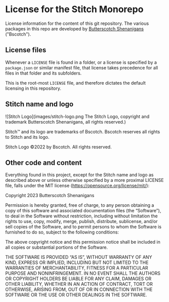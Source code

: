 # License for the Stitch Monorepo

License information for the content of this git repository. The various packages in this repo are developed by [Butterscotch Shenanigans](https://www.bscotch.net) ("Bscotch").

## License files

Whenever a `LICENSE` file is found in a folder, or a license is specified by a `package.json` or similar manifest file, that license takes precedence for all files in that folder and its subfolders.

This is the root-most `LICENSE` file, and therefore dictates the default licensing in this repository.

## Stitch name and logo

![Stitch Logo](images/stitch-logo.png The Stitch Logo, copyright and trademark Butterscotch Shenanigans, all rights reserved.)

Stitch™ and its logo are trademarks of Bscotch. Bscotch reserves all rights to Stitch and its logo.

Stitch Logo ©2022 by Bscotch. All rights reserved.

## Other code and content

Everything found in this project, except for the Stitch name and logo as described above or unless otherwise specified by a more proximal LICENSE file, falls under the MIT license (https://opensource.org/license/mit/):

Copyright 2023 Butterscotch Shenanigans

Permission is hereby granted, free of charge, to any person obtaining a copy of this software and associated documentation files (the “Software”), to deal in the Software without restriction, including without limitation the rights to use, copy, modify, merge, publish, distribute, sublicense, and/or sell copies of the Software, and to permit persons to whom the Software is furnished to do so, subject to the following conditions:

The above copyright notice and this permission notice shall be included in all copies or substantial portions of the Software.

THE SOFTWARE IS PROVIDED “AS IS”, WITHOUT WARRANTY OF ANY KIND, EXPRESS OR IMPLIED, INCLUDING BUT NOT LIMITED TO THE WARRANTIES OF MERCHANTABILITY, FITNESS FOR A PARTICULAR PURPOSE AND NONINFRINGEMENT. IN NO EVENT SHALL THE AUTHORS OR COPYRIGHT HOLDERS BE LIABLE FOR ANY CLAIM, DAMAGES OR OTHER LIABILITY, WHETHER IN AN ACTION OF CONTRACT, TORT OR OTHERWISE, ARISING FROM, OUT OF OR IN CONNECTION WITH THE SOFTWARE OR THE USE OR OTHER DEALINGS IN THE SOFTWARE.
